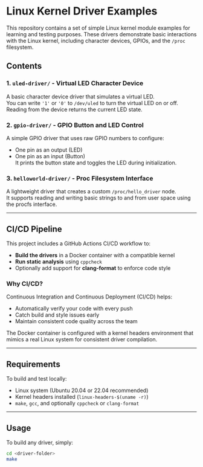 # Linux Kernel Driver Examples

This repository contains a set of simple Linux kernel module examples for learning and testing purposes. These drivers demonstrate basic interactions with the Linux kernel, including character devices, GPIOs, and the `/proc` filesystem.

## Contents

### 1. `uled-driver/` - Virtual LED Character Device
A basic character device driver that simulates a virtual LED.  
You can write `'1'` or `'0'` to `/dev/uled` to turn the virtual LED on or off.  
Reading from the device returns the current LED state.

### 2. `gpio-driver/` - GPIO Button and LED Control
A simple GPIO driver that uses raw GPIO numbers to configure:
- One pin as an output (LED)
- One pin as an input (Button)  
It prints the button state and toggles the LED during initialization.

### 3. `helloworld-driver/` - Proc Filesystem Interface
A lightweight driver that creates a custom `/proc/hello_driver` node.  
It supports reading and writing basic strings to and from user space using the procfs interface.

---

## CI/CD Pipeline

This project includes a GitHub Actions CI/CD workflow to:
- **Build the drivers** in a Docker container with a compatible kernel
- **Run static analysis** using `cppcheck`
- Optionally add support for **clang-format** to enforce code style

### Why CI/CD?
Continuous Integration and Continuous Deployment (CI/CD) helps:
- Automatically verify your code with every push
- Catch build and style issues early
- Maintain consistent code quality across the team

The Docker container is configured with a kernel headers environment that mimics a real Linux system for consistent driver compilation.

---

## Requirements

To build and test locally:
- Linux system (Ubuntu 20.04 or 22.04 recommended)
- Kernel headers installed (`linux-headers-$(uname -r)`)
- `make`, `gcc`, and optionally `cppcheck` or `clang-format`

---

## Usage

To build any driver, simply:

```bash
cd <driver-folder>
make

